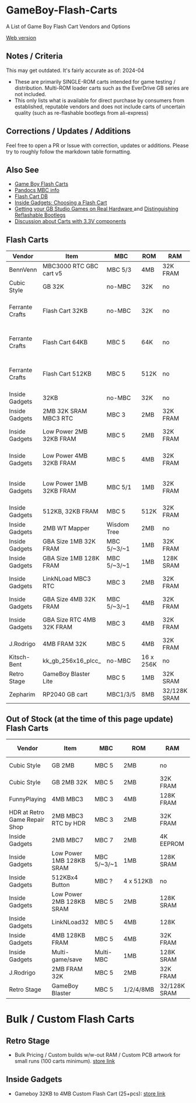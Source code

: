 # GameBoy-Flash-Carts
A List of Game Boy Flash Cart Vendors and Options

[Web version](https://bbbbbr.github.io/GameBoy-Flash-Carts/)

## Notes / Criteria
This may get outdated. It's fairly accurate as of: 2024-04

* These are primarily SINGLE-ROM carts intended for game testing / distribution. Multi-ROM loader carts such as the EverDrive GB series are not included.
* This only lists what is available for direct purchase by consumers from established, reputable vendors and does not include carts of uncertain quality (such as re-flashable bootlegs from ali-express)

## Corrections / Updates / Additions
Feel free to open a PR or Issue with correction, updates or additions. Please try to roughly follow the markdown table formatting.

## Also See
* [Game Boy Flash Carts](https://gameboy.github.io/wiki/flashcarts)
* [Pandocs MBC info](https://gbdev.io/pandocs/MBCs.html)
* [Flash Cart DB](https://flashcartdb.com/index.php/Main_Page)
* [Inside Gadgets: Choosing a Flash Cart](https://shop.insidegadgets.com/choosing-a-flash-cart/)
* [Getting your GB Studio Games on Real Hardware ](https://gbstudiocentral.com/tips/getting-your-gb-studio-games-on-real-hardware/) and [Distinguishing Reflashable Bootlegs](https://gbstudiocentral.com/tips/distinguishing-reflashable-bootlegs/)
* [Discussion about Carts with 3.3V components](https://web.archive.org/web/20180817042212/https://db-electronics.ca/2017/07/05/the-dangers-of-3-3v-flash-in-retro-consoles/)


## Flash Carts

| Vendor          | Item               | MBC    | ROM       | RAM       | Features | Price USD | Country | URL  |
|-----------------|--------------------|--------|-----------|-----------|----------|-----------|---------|------|
| BennVenn | MBC3000 RTC GBC cart v5     | MBC 5/3 | 4MB      | 32K FRAM | RTC | ~$29.00      | AUS     | [store link](https://bennvenn.myshopify.com/products/mbc3000-rtc-gbc-cart-v5)
| Cubic Style     | GB 32K             | no-MBC | 32K       | no        |         | ~$8 | JPN | [store link](https://cubic-style.booth.pm/items/1511849)
| Ferrante Crafts | Flash Cart 32KB    | no-MBC  | 32K       | no        |         | ~$15 ($5.50) | NLD | [store link](https://www.ferrantecrafts.com/listing/1051728136/flash-cartridge-for-game-boy-32kb-flash) ([HHL USA](https://handheldlegend.com/products/copy-of-game-boy-flash-cartridge-32kb-rom-ferrante-crafts))
| Ferrante Crafts | Flash Cart 64KB    | MBC 5   | 64K       | no        |         | ~$17 ($6.50) | NLD | [store link](https://www.ferrantecrafts.com/listing/1221424181/flash-cartridge-for-game-boy-64kb-flash) ([HHL USA](https://handheldlegend.com/products/copy-of-copy-of-game-boy-flash-cartridge-64kb-rom-ferrante-crafts))
| Ferrante Crafts | Flash Cart 512KB   | MBC 5   | 512K      | no        |         | ~$19 ($8) | NLD | [store link](https://www.ferrantecrafts.com/listing/1220871684/flash-cartridge-for-game-boy-512kb-rom) ([HHL USA](https://handheldlegend.com/products/game-boy-flash-cartridge-512kb-rom-ferrante-crafts))
| Inside Gadgets | 32KB                | no-MBC  | 32K       | no |       | $12 | AUS | [store link](https://www.tindie.com/products/insidegadgets/32kb-flash-cart-for-gameboy/)
| Inside Gadgets | 2MB 32K SRAM MBC3 RTC  | MBC 3       | 2MB     | 32K FRAM  | RTC              | $54 | AUS | [store link](https://shop.insidegadgets.com/product/gameboy-4mb-32kb-fram-mbc3-with-rtc-flash-cart/)
| Inside Gadgets | Low Power 2MB 32KB FRAM  | MBC 5       | 2MB       | 32K FRAM  | Low Power, LED    | $24-28    | AUS | [store link](https://shop.insidegadgets.com/product/gameboy-2mb-32kb-fram-flash-cart-ultra-low-power/)
| Inside Gadgets | Low Power 4MB 32KB FRAM  | MBC 5       | 4MB       | 32K FRAM  | Low Power, Rumble | $29-34 | AUS | [store link](https://shop.insidegadgets.com/product/gameboy-4mb-32kb-fram-flash-cart-ultra-low-power/)
| Inside Gadgets | Low Power 1MB 32KB FRAM  | MBC 5/1     | 1MB       | 32K FRAM  | Low Power, Custom Boot Logo | $24    | AUS | [store link](https://shop.insidegadgets.com/product/gameboy-1mb-32kb-fram-flash-cart-ultra-low-power/)
| Inside Gadgets | 512KB, 32KB FRAM     | MBC 5        | 512K      | 32K FRAM  | Custom Boot Logo | $21 | AUS | [store link](https://shop.insidegadgets.com/product/gameboy-512kb-32kb-fram-flash-cart-custom-boot-logo-option/)
| Inside Gadgets | 2MB WT Mapper        | Wisdom Tree | 2MB       | no        |                   | $18    | AUS | [store link](https://shop.insidegadgets.com/product/gameboy-2mb-wt-mapper-flash-cart/)
| Inside Gadgets | GBA Size 1MB 32K FRAM | MBC 5/~3/~1  | 1MB     | 32K FRAM   | GBA Cart Sized    | $31.10    | AUS | [store link](https://shop.insidegadgets.com/product/gameboy-1mb-32kb-fram-mini-flash-cart-fits-in-a-gba-cartridge/)
| Inside Gadgets | GBA Size 1MB 128K FRAM | MBC 5/~3/~1 | 1MB     | 128K SRAM  | GBA Cart Sized    | $35    | AUS | [store link](https://shop.insidegadgets.com/product/gameboy-1mb-128kb-sram-mini-flash-cart-fits-in-a-gba-cartridge-for-gba-gba-sp/)
| Inside Gadgets | LinkNLoad MBC3 RTC  | MBC 3   | 2MB       | 32K FRAM     | RTC, USB-C Reflash | $66-68 | AUS | [store link](https://shop.insidegadgets.com/product/gameboy-mbc3-rtc-linknload-usb-flash-cart-works-with-pokemon-games-hacks-like-cc/)
| Inside Gadgets | GBA Size 4MB 32K FRAM | MBC 5/~3/~1 | 4MB      | 32K FRAM   | GBA Cart Sized    | $40.30    | AUS | [store link](https://shop.insidegadgets.com/product/gameboy-4mb-32kb-fram-mini-flash-cart-fits-in-a-gba-cartridge/)
| Inside Gadgets | GBA Size RTC 4MB 32K FRAM | MBC 3 | 4MB      | 32K FRAM   | GBA Cart Sized, RTC | $62    | AUS | [store link](https://shop.insidegadgets.com/product/gameboy-4mb-32kb-fram-mbc3-with-rtc-mini-flash-cart-works-with-pokemon-games-hacks-like-cc-fits-in-a-gba-cartridge-for-gba-gba-sp/)
| J.Rodrigo      | 4MB FRAM 32K       | MBC 5 | 4MB       | 32K FRAM   |        | $50   | ESP | [store link](https://www.tindie.com/products/jrodrigo/flash-cartridge-rom-4mb-fram-32kb-for-gameboy/)
| Kitsch-Bent    | kk_gb_256x16_plcc_ | no-MBC | 16 x 256K   | no        | Selectable ROM | $30 | USA | [store link](https://store.kitsch-bent.com/products/kk_gb_256x16_plcc-cartridge)
| Retro Stage    | GameBoy Blaster Lite   | MBC 5   | 1MB | 32K SRAM |         | $18       | USA?    | [store link](https://retrostage.net/?product=gameboy-blaster-lite)
| Zepharim       | RP2040 GB cart     | MBC1/3/5| 8MB       | 32/128K SRAM | Hi Power Draw | $30       | DE     | [store link](https://www.tindie.com/products/zeraphim/rp2040-based-game-boy-cartridge/#shipping) 


## Out of Stock (at the time of this page update) Flash Carts

| Vendor          | Item               | MBC    | ROM       | RAM       | Feature | Price USD | Country | URL |
|-----------------|--------------------|--------|-----------|-----------|----------|-----------|---------|------|
| Cubic Style     | GB 2MB             | MBC 5  | 2MB       | no        |         | ~$18 | JPN | [store link](https://cubic-style.booth.pm/items/2384914)
| Cubic Style     | GB 2MB 32K         | MBC 5  | 2MB       | 32K FRAM  |         | ~$24 | JPN | [store link](https://cubic-style.booth.pm/items/2384780)
|FunnyPlaying    | 4MB MBC3            | MBC 3   | 4MB       | 128K FRAM  | RTC    | ~$27 | CN | [store link](https://funnyplaying.com/collections/product/products/midnighttrace-gb-gbc-flash-cart)
| HDR at Retro Game Repair Shop | 2MB MBC3 RTC by HDR | MBC 3   | 2MB       | 32K FRAM   | RTC    | $60  | USA | [store link](https://retrogamerepairshop.com/products/game-boy-2mb-32kb-fram-mbc3-with-rtc-flash-cartridge-by-hdr?variant=40144623927468)
| Inside Gadgets | 2MB MBC7            | MBC 7   | 2MB       | 4K EEPROM | Accelerometer  | $56 | AUS | [store link](https://shop.insidegadgets.com/product/gameboy-2mb-mbc7-flash-cart/)
| Inside Gadgets | Low Power 1MB 128KB SRAM | MBC 5/~3/~1 | 1MB       | 128K SRAM | Low Power      | $34    | AUS | [store link](https://shop.insidegadgets.com/product/gameboy-1mb-128kb-sram-flash-cart-ultra-low-power-great-for-lsdj/)
| Inside Gadgets | 512KBx4 Button      | MBC ?   | 4 x 512KB | no        | Selectable ROM | $19.60 | AUS | [store link](https://shop.insidegadgets.com/product/gameboy-512kbx4-button-flash-cart/)
| Inside Gadgets | Low Power 2MB 128KB SRAM | MBC 5       | 2MB       | 128K SRAM | Low Power      | $34    | AUS | [store link](https://shop.insidegadgets.com/product/gameboy-2mb-128kb-sram-flash-cart-ultra-low-power-perfect-for-lsdj/)
| Inside Gadgets | LinkNLoad32         | MBC 5   | 4MB       | 128K         | USB-C Reflash  | $65-67 | AUS | [store link](https://shop.insidegadgets.com/product/gameboy-linknload32-flash-cart-4mb-128kb-fram-with-usb/)
| Inside Gadgets | 4MB 128KB FRAM      | MBC 5   | 4MB       | 32K FRAM     |                | $47 | AUS | [store link](https://shop.insidegadgets.com/product/gameboy-4mb-128kb-fram-flash-cart-low-power/)
| Inside Gadgets | Multi-game/save      | Multi-MBC   | 1MB       | 128K SRAM | Multi-game        | $36.80    | AUS | [store link](https://shop.insidegadgets.com/product/gameboy-1mb-128kb-sram-power-cart-multi-game-and-multi-save/)
| J.Rodrigo      | 2MB FRAM 32K       | MBC 5 | 2MB       | 32K FRAM   |        | $30   | ESP | [store link](https://www.tindie.com/products/jrodrigo/flash-cartridge-rom-2mb-fram-32kb-for-gameboy/)
| Retro Stage    | GameBoy Blaster    | MBC 5   | 1/2/4/8MB | 32/128K SRAM |         | $24       | USA?    | [store link](https://retrostage.net/?product=gb-blaster)




# Bulk / Custom Flash Carts
## Retro Stage
* Bulk Pricing / Custom builds w/w-out RAM / Custom PCB artwork for small runs (100 carts minimum). [store link](https://retrostage.net/?product=gb-blaster)

## Inside Gadgets
* Gameboy 32KB to 4MB Custom Flash Cart (25+pcs): [store link](https://shop.insidegadgets.com/product/custom-gameboy-flash-cart/)


